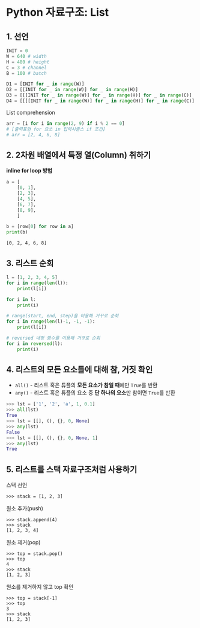 # Python 자료구조: List
## 1. 선언
```python
INIT = 0
W = 640 # width
H = 480 # height
C = 3 # channel
B = 100 # batch

D1 = [INIT for _ in range(W)]
D2 = [[INIT for _ in range(W)] for _ in range(H)]
D3 = [[[INIT for _ in range(W)] for _ in range(H)] for _ in range(C)]
D4 = [[[[INIT for _ in range(W)] for _ in range(H)] for _ in range(C)] for _ in range(B)]
```
List comprehension
```python
arr = [i for i in range(2, 9) if i % 2 == 0]
# [출력표현 for 요소 in 입력시퀀스 if 조건]
# arr = [2, 4, 6, 8]
```

## 2. 2차원 배열에서 특정 열(Column) 취하기
**inline for loop 방법**
```python
a = [
    [0, 1],
    [2, 3],
    [4, 5],
    [6, 7],
    [8, 9],
    ]

b = [row[0] for row in a]
print(b)
```
```
[0, 2, 4, 6, 8]
```

## 3. 리스트 순회
```python
l = [1, 2, 3, 4, 5]
for i in range(len(l)):
    print(l[i])

for i in l:
    print(i)

# range(start, end, step)을 이용해 거꾸로 순회
for i in range(len(l)-1, -1, -1):
    print(l[i])

# reversed 내장 함수를 이용해 거꾸로 순회
for i in reversed(l):
    print(i)
```

## 4. 리스트의 모든 요소들에 대해 참, 거짓 확인
<p>

- `all()` - 리스트 혹은 튜플의 **모든 요소가 참일 때**에만 `True`를 반환
- `any()` - 리스트 혹은 튜플의 요소 중 **단 하나의 요소**만 참이면 `True`를 반환
```python
>>> lst = ['1', '2', 'a', 1, 0.1]
>>> all(lst)
True
>>> lst = [[], (), {}, 0, None]
>>> any(lst)
False
>>> lst = [[], (), {}, 0, None, 1]
>>> any(lst)
True
```
</p>

## 5. 리스트를 스택 자료구조처럼 사용하기
<p>

스택 선언
```
>>> stack = [1, 2, 3]
```
</p>
<p>

원소 추가(push)
```
>>> stack.append(4)
>>> stack
[1, 2, 3, 4]
```
</p>
<p>

원소 제거(pop)
```
>>> top = stack.pop()
>>> top
4
>>> stack
[1, 2, 3]
```
</p>
<p>

원소를 제거하지 않고 top 확인
```
>>> top = stack[-1]
>>> top
3
>>> stack
[1, 2, 3]
```
</p>